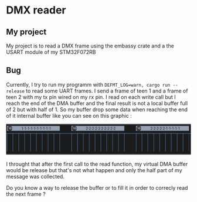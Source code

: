 # DMX reader

## My project
My project is to read a DMX frame using the embassy crate and a the USART module of my STM32F072RB

## Bug
Currently, I try to run my programm with ``DEFMT_LOG=warn, cargo run --release`` to read some UART frames. 
I send a frame of teen 1 and a frame of teen 2 with my tx pin wired on my rx pin. 
I read on each write call but I reach the end of the DMA buffer and the final result is not a local buffer full of 2 but with half of 1.
So my buffer drop some data when reaching the end of it internal buffer like you can see on this graphic :

![Logical graphic of the STM32 behaviour](https://github.com/Aurelien-Dre/dmx_read/blob/master/my_result.png?raw=true)

I throught that after the first call to the read function, my virtual DMA buffer would be release but that's not what happen and only the half part of my message was collected.

Do you know a way to release the buffer or to fill it in order to correcly read the next frame ?

